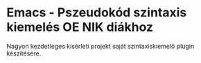 # Emacs - Pszeudokód szintaxis kiemelés OE NIK diákhoz

Nagyon kezdetleges kísérleti projekt saját szintaxiskiemelő plugin készítésére.
